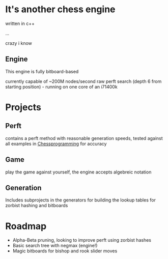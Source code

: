 # It's another chess engine
written in c++

...

crazy i know

## Engine
This engine is fully bitboard-based 

currently capable of ~200M nodes/second raw perft search (depth 6 from starting position) - running on one core of an i71400k

# Projects
## Perft
contains a perft method with reasonable generation speeds, tested against all examples in [Chessprogramming](https://www.chessprogramming.org/Perft_Results) for accuracy
## Game
play the game against yourself, the engine accepts algebreic notation

## Generation
Includes subprojects in the generators for building the lookup tables for zorbist hashing and bitboards

# Roadmap
- Alpha-Beta pruning, looking to improve perft using zorbist hashes
- Basic search tree with negmax (engine!)
- Magic bitboards for bishop and rook slider moves
